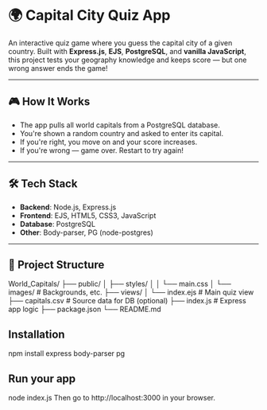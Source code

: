 # 🌍 Capital City Quiz App

An interactive quiz game where you guess the capital city of a given country. Built with **Express.js**, **EJS**, **PostgreSQL**, and **vanilla JavaScript**, this project tests your geography knowledge and keeps score — but one wrong answer ends the game!

---

## 🎮 How It Works

- The app pulls all world capitals from a PostgreSQL database.
- You're shown a random country and asked to enter its capital.
- If you're right, you move on and your score increases.
- If you're wrong — game over. Restart to try again!

---

## 🛠️ Tech Stack

- **Backend**: Node.js, Express.js
- **Frontend**: EJS, HTML5, CSS3, JavaScript
- **Database**: PostgreSQL
- **Other**: Body-parser, PG (node-postgres)

---

## 📁 Project Structure

World_Capitals/
├── public/
│ ├── styles/
│ │ └── main.css
│ └── images/ # Backgrounds, etc.
├── views/
│ └── index.ejs # Main quiz view
├── capitals.csv # Source data for DB (optional)
├── index.js # Express app logic
├── package.json
└── README.md

## Installation
npm install express body-parser pg

## Run your app
node index.js
Then go to http://localhost:3000 in your browser.
